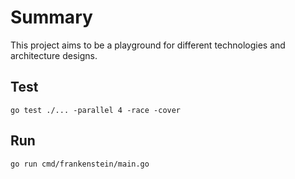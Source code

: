 # Summary
This project aims to be a playground for different technologies and architecture designs.

## Test
```go test ./... -parallel 4 -race -cover```

## Run
```go run cmd/frankenstein/main.go```
